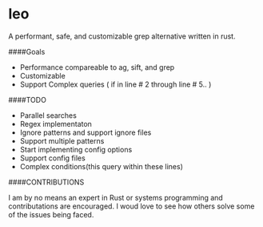 # leo

A performant, safe, and customizable grep alternative written in rust. 

####Goals

* Performance compareable to ag, sift, and grep
* Customizable
* Support Complex queries ( if <query> in line # 2 through line # 5.. )

####TODO

- Parallel searches
- Regex implementaton
- Ignore patterns and support ignore files
- Support multiple patterns
- Start implementing config options
- Support config files
- Complex conditions(this query within these lines)

####CONTRIBUTIONS

I am by no means an expert in Rust or systems programming and contributations are encouraged. I woud love to see how others solve some of the issues being faced.
